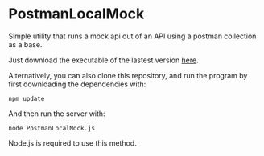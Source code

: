 # PostmanLocalMock

Simple utility that runs a mock api out of an API using a postman collection as a base.

Just download the executable of the lastest version [here](releases/latest).

Alternatively, you can also clone this repository, and run the program by first downloading the dependencies with:

    npm update

And then run the server with:

    node PostmanLocalMock.js

Node.js is required to use this method.